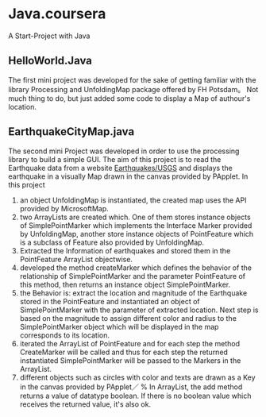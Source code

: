 # Java.coursera

A Start-Project with Java

HelloWorld.Java
--------------------------------
The first mini project was developed for the sake of getting familiar with the library Processing and UnfoldingMap package offered by FH Potsdam。
Not much thing to do, but just added some code to display a Map of authour's location.

EarthquakeCityMap.java
--------------------------------
The second mini Project was developed in order to use the processing library to build a simple GUI. The aim of this project is to read the Earthquake data from a website [Earthquakes/USGS](https://earthquake.usgs.gov/earthquakes/feed/v1.0/summary/2.5_week.atom) and displays the earthquake in a visually Map drawn in the canvas provided by PApplet.
In this project
1. an object UnfoldingMap is instantiated, the created map uses the API provided by MicrosoftMap.
2. two ArrayLists are created which. One of them stores instance objects of SimplePointMarker which implements the Interface Marker provided by UnfoldingMap, another store instance objects of PointFeature which is a subclass of Feature also provided by UnfoldingMap.
3. Extracted the Information of earthquakes and stored them in the PointFeature ArrayList objectwise.
4. developed the method createMarker which defines the behavior of the relationship of SimplePointMarker and the parameter PointFeature of this method, then returns an instance object SimplePointMarker.
5. the Behavior is: extract the location and magnitude of the Earthquake stored in the PointFeature and instantiated an object of SimplePointMarker with the parameter of extracted location. Next step is based on the magnitude to assign different color and radius to the SimplePointMarker object which will be displayed in the map corresponds to its location.
6. iterated the ArrayList of PointFeature and for each step the method CreateMarker will be called and thus for each step the returned instantiated SimplePointMarker will be passed to the Markers in the ArrayList.
7. different objects such as circles with color and texts are drawn as a Key in the canvas provided by PApplet／
% In ArrayList, the add method returns a value of datatype boolean. If there is no boolean value which receives the returned value, it's also ok.
